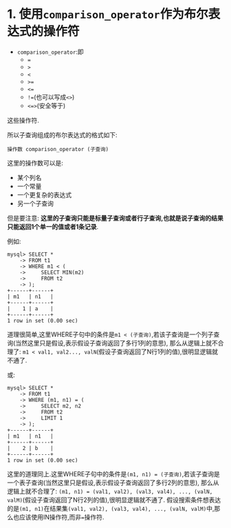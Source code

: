 # 1. 使用`comparison_operator`作为布尔表达式的操作符

- `comparison_operator`:即
  - `=`
  - `>`
  - `<`
  - `>=`
  - `<=`
  - `!=`(也可以写成`<>`)
  - `<=>`(安全等于)

这些操作符.

所以子查询组成的布尔表达式的格式如下:

```
操作数 comparison_operator (子查询)
```

这里的操作数可以是:

- 某个列名
- 一个常量
- 一个更复杂的表达式
- 另一个子查询

但是要注意: **这里的子查询只能是标量子查询或者行子查询,也就是说子查询的结果只能返回1个单一的值或者1条记录**.

例如:

```
mysql> SELECT *
    -> FROM t1
    -> WHERE m1 < (
    ->     SELECT MIN(m2)
    ->     FROM t2
    -> );
+------+------+
| m1   | n1   |
+------+------+
|    1 | a    |
+------+------+
1 row in set (0.00 sec)
```

道理很简单,这里WHERE子句中的条件是`m1 < (子查询)`,若该子查询是一个列子查询(当然这里只是假设,表示假设子查询返回了多行1列的意思),
那么从逻辑上就不合理了: `m1 < val1, val2..., valN`(假设子查询返回了N行1列的值),很明显逻辑就不通了.

或:

```
mysql> SELECT *
    -> FROM t1
    -> WHERE (m1, n1) = (
    ->     SELECT m2, n2
    ->     FROM t2
    ->     LIMIT 1
    -> );
+------+------+
| m1   | n1   |
+------+------+
|    2 | b    |
+------+------+
1 row in set (0.00 sec)
```

这里的道理同上.这里WHERE子句中的条件是`(m1, n1) = (子查询)`,若该子查询是一个表子查询(当然这里只是假设,表示假设子查询返回了多行2列的意思),
那么从逻辑上就不合理了: `(m1, n1) = (val1, val2), (val3, val4), ..., (valN, valM)`(假设子查询返回了N行2列的值),很明显逻辑就不通了.
假设搜索条件想表达的是`(m1, n1)`在结果集`(val1, val2), (val3, val4), ..., (valN, valM)`中,那么也应该使用IN操作符,而非`=`操作符.
